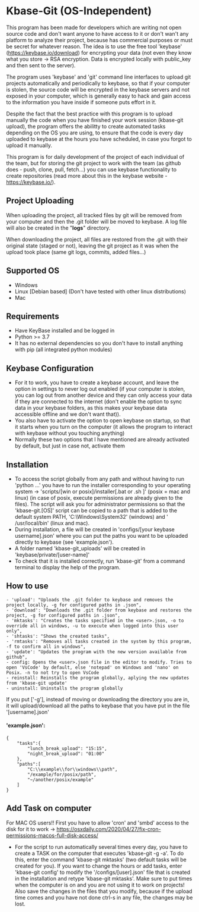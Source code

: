 
# Kbase-Git (OS-Independent)

This program has been made for developers which are writing not open source code and don't want anyone to have access to it or don't wan't any platform to analyze their project, because has commercial purposes or must be secret for whatever reason. The idea is to use the free tool 'keybase' (https://keybase.io/download) for encrypting your data (not even they know what you store -> RSA encryption. Data is encrypted locally with public_key and then sent to the server). 

The program uses 'keybase' and 'git' command line interfaces to upload git projects automatically and periodically to keybase, so that if your computer is stolen, the source code will be encrypted in the keybase servers and not exposed in your computer, which is generally easy to hack and gain access to the information you have inside if someone puts effort in it.

Despite the fact that the best practice with this program is to upload manually the code when you have finished your work session (kbase-git upload), the program offers the abilitty to create automated tasks depending on the OS you are using, to ensure that the code is every day uploaded to keybase at the hours you have scheduled, in case you forgot to upload it manually.

This program is for daily development of the project of each individual of the team, but for storing the git project to work with the team (as github does - push, clone, pull, fetch...) you can use keybase functionality to create repositories (read more about this in the keybase website - https://keybase.io/).

## Project Uploading
When uploading the project, all tracked files by git will be removed from your computer and then the .git folder will be moved to keybase. A log file will also be created in the "__logs__" directory.

When downloading the project, all files are restored from the .git with their original state (staged or not), leaving the git project as it was when the upload took place (same git logs, commits, added files...) 

## Supported OS
- Windows
- Linux [Debian based] (Don't have tested with other linux distributions)
- Mac

## Requirements
- Have KeyBase installed and be logged in
- Python >= 3.7
- It has no external dependencies so you don't have to install anything with pip (all integrated python modules)

## Keybase Configuration
- For it to work, you have to create a keybase account, and leave the option in settings to never log out enabled (if your computer is stolen, you can log out from another device and they can only access your data if they are connected to the internet (don't enable the option to sync data in your keybase folders, as this makes your keybase data accessible offline and we don't want that)).
- You also have to activate the option to open keybase on startup, so that it starts when you turn on the computer (it allows the program to interact with keybase without you touching anything)
- Normally these two options that I have mentioned are already activated by default, but just in case not, activate them

## Installation
- To access the script globally from any path and without having to run 'python ...' you have to run the installer corresponding to your operating system -> 'scripts/[win or posix]/installer[.bat or .sh ]' (posix = mac and linux) (in case of posix, execute permissions are already given to the files). The script will ask you for administrator permissions so that the 'kbase-git.[OS]' script can be copied to a path that is added to the default system PATH, 'C:\Windows\System32' (windows) and ' /usr/local/bin' (linux and mac).
- During installation, a file will be created in 'configs/[your keybase username].json' where you can put the paths you want to be uploaded directly to keybase (see 'example.json').
- A folder named 'kbase-git_uploads' will be created in 'keybase/private/[user-name]'
- To check that it is installed correctly, run 'kbase-git' from a command terminal to display the help of the program.

## How to use
    - 'upload': "Uploads the .git folder to keybase and removes the project locally, -g for configured paths in .json",
    - 'download': "Downloads the .git folder from keybase and restores the project, -g for configured paths in .json",
    - 'mktasks': "Creates the tasks specified in the <user>.json, -o to override all in windows, -u to execute when logged into this user only",
    - 'shtasks': "Shows the created tasks",
    - 'rmtasks': "Removes all tasks created in the system by this program, -f to confirm all in windows",
    - 'update': "Updates the program with the new version available from github",
    - config: Opens the <user>.json file in the editor to modify. Tries to open 'VsCode' by default, else 'notepad' on Windows and 'nano' on Posix. -n to not try to open VsCode
    - reinstall: Reinstalls the program globally, aplying the new updates from 'kbase-git update'
    - uninstall: Uninstalls the program globally
If you put ['-g'], instead of moving or downloading the directory you are in, it will upload/download all the paths to keybase that you have put in the file '[username].json'

#### 'example.json':
```
{
    "tasks":{
        "lunch_break_upload": "15:15",
        "night_break_upload": "01:00"
    },
    "paths":[
        "C:\\example\\for\\windows\\path",
        "/example/for/posix/path",
        "~/another/posix/example"
    ]
}
```

## Add Task on computer
For MAC OS users!!
First you have to allow 'cron' and 'smbd' access to the disk for it to work -> https://osxdaily.com/2020/04/27/fix-cron-permissions-macos-full-disk-access/
- For the script to run automatically several times every day, you have to create a TASK on the computer that executes 'kbase-git -g -a'. To do this, enter the command 'kbase-git mktasks' (two default tasks will be created for you). If you want to change the hours or add tasks, enter 'kbase-git config' to modify the '/configs/[user].json' file that is created in the installation and retype 'kbase-git mktasks'. Make sure to put times when the computer is on and you are not using it to work on projects! Also save the changes in the files that you modify, because if the upload time comes and you have not done ctrl-s in any file, the changes may be lost.